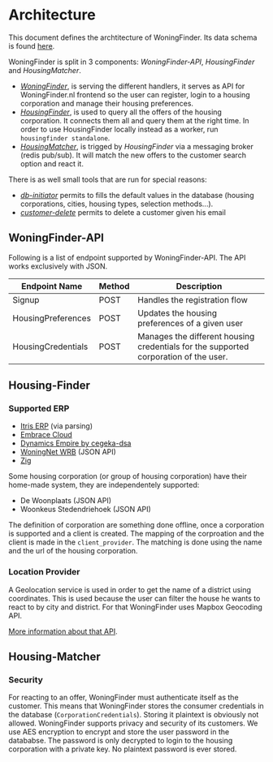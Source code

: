 # Architecture

This document defines the archtitecture of WoningFinder. Its data schema is found [here](db_schema.png).

WoningFinder is split in 3 components: _WoningFinder-API_, _HousingFinder_ and _HousingMatcher_.

- _[WoningFinder](../cmd/woningfinder-api)_, is serving the different handlers, it serves as API for WoningFinder.nl frontend so the user can register, login to a housing corporation and manage their housing preferences.
- _[HousingFinder](../cmd/housing-finder)_, is used to query all the offers of the housing corporation. It connects them all and query them at the right time. In order to use HousingFinder locally instead as a worker, run `housingfinder standalone`.
- _[HousingMatcher](../cmd/housing-matcher)_, is trigged by _HousingFinder_ via a messaging broker (redis pub/sub). It will match the new offers to the customer search option and react it.

There is as well small tools that are run for special reasons:

- _[db-initiator](../cmd/tools/db-initiator)_ permits to fills the default values in the database (housing corporations, cities, housing types, selection methods...).
- _[customer-delete](../cmd/tools/customer-delete)_ permits to delete a customer given his email

## WoningFinder-API

Following is a list of endpoint supported by WoningFinder-API. The API works exclusively with JSON.

| Endpoint Name      | Method | Description                                                                          |
| ------------------ | ------ | ------------------------------------------------------------------------------------ |
| Signup             | POST   | Handles the registration flow                                                        |
| HousingPreferences | POST   | Updates the housing preferences of a given user                                      |
| HousingCredentials | POST   | Manages the different housing credentials for the supported corporation of the user. |

## Housing-Finder

### Supported ERP

- [Itris ERP](https://www.itris.nl/#itris) (via parsing)
- [Embrace Cloud](https://www.embracecloud.nl/woningcorporaties/wat-kan-het-allemaal/)
- [Dynamics Empire by cegeka-dsa](https://www.cegeka-dsa.nl/#intro)
- [WoningNet WRB](https://www.woningnet.nl) (JSON API)
- [Zig](https://zig.nl)

Some housing corporation (or group of housing corporation) have their home-made system, they are independentely supported:

- De Woonplaats (JSON API)
- Woonkeus Stedendriehoek (JSON API)

The definition of corporation are something done offline, once a corporation is supported and a client is created.
The mapping of the corproation and the client is made in the `client_provider`. The matching is done using the name and the url of the housing corporation.

### Location Provider

A Geolocation service is used in order to get the name of a district using coordinates.
This is used because the user can filter the house he wants to react to by city and district.
For that WoningFinder uses Mapbox Geocoding API.

[More information about that API](https://docs.mapbox.com/api/search/geocoding/).

## Housing-Matcher

### Security

For reacting to an offer, WoningFinder must authenticate itself as the customer. This means that WoningFinder stores the consumer credentials in the database (`CorporationCredentials`).
Storing it plaintext is obviously not allowed. WoningFinder supports privacy and security of its customers. We use AES encryption to encrypt and store the user password in the datababse. The password is only decrypted to login to the housing corporation with a private key. No plaintext password is ever stored.
